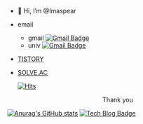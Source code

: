 - 👋 Hi, I’m @Imaspear
- email 
	- gmail [![Gmail Badge](https://img.shields.io/badge/Gmail-d14836?style=flat-square&logo=Gmail&logoColor=white&link=mailto:rjsckdd12@gmail.com)](mailto:rjsckdd12@gmail.com)
	- univ [![Gmail Badge](https://img.shields.io/badge/Gmail-d14836?style=flat-square&logo=Gmail&logoColor=white&link=mailto:geonc123@pukyong.ac.kr)](mailto:geonc123@pukyong.ac.krm)
	
- [TISTORY](https://imspear.tistory.com)
- [SOLVE.AC](https://solved.ac/profile/geonc123)


  [![Hits](https://hits.seeyoufarm.com/api/count/incr/badge.svg?url=https%3A%2F%2Fgithub.com%2FImaspear&count_bg=%239A9B9A&title_bg=%23555555&icon=&icon_color=%23E7E7E7&title=hits&edge_flat=false)](https://hits.seeyoufarm.com)

<center>
    Thank you
</center>



<!---
Imaspear/Imaspear is a ✨ special ✨ repository because its `README.md` (this file) appears on your GitHub profile.
You can click the Preview link to take a look at your changes.
--->

[![Anurag's GitHub stats](https://github-readme-stats.vercel.app/api?username=Imaspear)](https://github.com/anuraghazra/github-readme-stats)
[![Tech Blog Badge](http://img.shields.io/badge/-Tech%20blog-black?style=flat-square&logo=github&link=https://imaspear.github.io/ImaspearBlog/)](https://imaspear.github.io/ImaspearBlog//)
	
